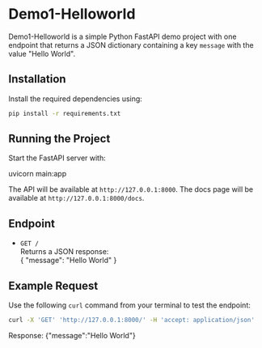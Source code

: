 # Demo1-Helloworld

Demo1-Helloworld is a simple Python FastAPI demo project with one endpoint that returns a JSON dictionary containing a key `message` with the value "Hello World".

## Installation

Install the required dependencies using:
```bash
pip install -r requirements.txt
```

## Running the Project

Start the FastAPI server with:

uvicorn main:app


The API will be available at `http://127.0.0.1:8000`.
The docs page will be available at `http://127.0.0.1:8000/docs`.

## Endpoint

- `GET /`  
  Returns a JSON response:  
{ "message": "Hello World" }



## Example Request

Use the following `curl` command from your terminal to test the endpoint:
```bash
curl -X 'GET' 'http://127.0.0.1:8000/' -H 'accept: application/json'
```

Response:
{"message":"Hello World"}